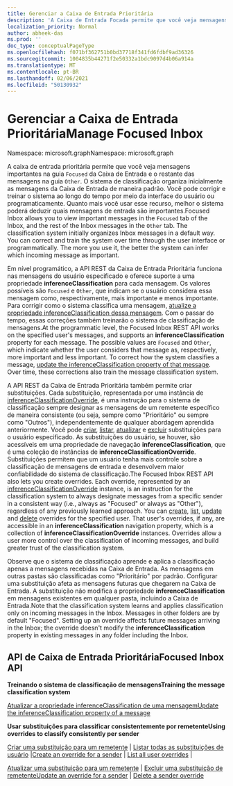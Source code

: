 ```yaml
---
title: Gerenciar a Caixa de Entrada Prioritária
description: 'A Caixa de Entrada Focada permite que você veja mensagens importantes na guia da Caixa de Entrada e o restante das mensagens da Caixa `Focused` de Entrada na `Other` guia. O sistema de classificação '
localization_priority: Normal
author: abheek-das
ms.prod: ''
doc_type: conceptualPageType
ms.openlocfilehash: f071bf362751b0bd37718f341fd6fdbf9ad36326
ms.sourcegitcommit: 1004835b44271f2e50332a1bdc9097d4b06a914a
ms.translationtype: MT
ms.contentlocale: pt-BR
ms.lasthandoff: 02/06/2021
ms.locfileid: "50130932"
---
```

# <a name="manage-focused-inbox"></a><span data-ttu-id="1042f-103">Gerenciar a Caixa de Entrada Prioritária</span><span class="sxs-lookup"><span data-stu-id="1042f-103">Manage Focused Inbox</span></span>

<span data-ttu-id="1042f-104">Namespace: microsoft.graph</span><span class="sxs-lookup"><span data-stu-id="1042f-104">Namespace: microsoft.graph</span></span>

<span data-ttu-id="1042f-p101">A caixa de entrada prioritária permite que você veja mensagens importantes na guia `Focused` da Caixa de Entrada e o restante das mensagens na guia `Other`. O sistema de classificação organiza inicialmente as mensagens da Caixa de Entrada de maneira padrão. Você pode corrigir e treinar o sistema ao longo do tempo por meio da interface do usuário ou programaticamente. Quanto mais você usar esse recurso, melhor o sistema poderá deduzir quais mensagens de entrada são importantes.</span><span class="sxs-lookup"><span data-stu-id="1042f-p101">Focused Inbox allows you to view important messages in the `Focused` tab of the Inbox, and the rest of the Inbox messages in the `Other` tab. The classification system initially organizes Inbox messages in a default way. You can correct and train the system over time through the user interface or programmatically. The more you use it, the better the system can infer which incoming message as important.</span></span>

<span data-ttu-id="1042f-p102">Em nível programático, a API REST da Caixa de Entrada Prioritária funciona nas mensagens do usuário especificado e oferece suporte a uma propriedade **inferenceClassification** para cada mensagem. Os valores possíveis são `Focused` e `Other`, que indicam se o usuário considera essa mensagem como, respectivamente, mais importante e menos importante. Para corrigir como o sistema classifica uma mensagem, [atualize a propriedade inferenceClassification dessa mensagem](../api/message-update.md). Com o passar do tempo, essas correções também treinarão o sistema de classificação de mensagens.</span><span class="sxs-lookup"><span data-stu-id="1042f-p102">At the programmatic level, the Focused Inbox REST API works on the specified user's messages, and supports an **inferenceClassification** property for each message. The possible values are `Focused` and `Other`, which indicate whether the user considers that message as, respectively, more important and less important. To correct how the system classifies a message, [update the inferenceClassification property of that message](../api/message-update.md). Over time, these corrections also train the message classification system.</span></span>

<span data-ttu-id="1042f-p103">A API REST da Caixa de Entrada Prioritária também permite criar substituições. Cada substituição, representada por uma instância de [inferenceClassificationOverride](../resources/inferenceclassificationoverride.md), é uma instrução para o sistema de classificação sempre designar as mensagens de um remetente específico de maneira consistente (ou seja, sempre como "Prioritário" ou sempre como "Outros"), independentemente de qualquer abordagem aprendida anteriormente. Você pode [criar](../api/inferenceclassification-post-overrides.md), [listar](../api/inferenceclassification-list-overrides.md), [atualizar](../api/inferenceclassificationoverride-update.md) e [excluir](../api/inferenceclassificationoverride-delete.md) substituições para o usuário especificado. As substituições do usuário, se houver, são acessíveis em uma propriedade de navegação **inferenceClassification**, que é uma coleção de instâncias de **inferenceClassificationOverride**. Substituições permitem que um usuário tenha mais controle sobre a classificação de mensagens de entrada e desenvolvem maior confiabilidade do sistema de classificação.</span><span class="sxs-lookup"><span data-stu-id="1042f-p103">The Focused Inbox REST API also lets you create overrides. Each override, represented by an [inferenceClassificationOverride](../resources/inferenceclassificationoverride.md) instance, is an instruction for the classification system to always designate messages from a specific sender in a consistent way (i.e., always as "Focused" or always as "Other"), regardless of any previously learned approach. You can [create](../api/inferenceclassification-post-overrides.md), [list](../api/inferenceclassification-list-overrides.md), [update](../api/inferenceclassificationoverride-update.md) and [delete](../api/inferenceclassificationoverride-delete.md) overrides for the specified user. That user's overrides, if any, are accessible in an **inferenceClassification** navigation property, which is a collection of **inferenceClassificationOverride** instances. Overrides allow a user more control over the classification of incoming messages, and build greater trust of the classification system.</span></span>

<span data-ttu-id="1042f-p104">Observe que o sistema de classificação aprende e aplica a classificação apenas a mensagens recebidas na Caixa de Entrada. As mensagens em outras pastas são classificadas como "Prioritário" por padrão. Configurar uma substituição afeta as mensagens futuras que chegarem na Caixa de Entrada. A substituição não modifica a propriedade **inferenceClassification** em mensagens existentes em qualquer pasta, incluindo a Caixa de Entrada.</span><span class="sxs-lookup"><span data-stu-id="1042f-p104">Note that the classification system learns and applies classification only on incoming messages in the Inbox. Messages in other folders are by default "Focused". Setting up an override affects future messages arriving in the Inbox; the override doesn't modify the **inferenceClassification** property in existing messages in any folder including the Inbox.</span></span>

## <a name="focused-inbox-api"></a><span data-ttu-id="1042f-120">API de Caixa de Entrada Prioritária</span><span class="sxs-lookup"><span data-stu-id="1042f-120">Focused Inbox API</span></span>

<span data-ttu-id="1042f-121">**Treinando o sistema de classificação de mensagens**</span><span class="sxs-lookup"><span data-stu-id="1042f-121">**Training the message classification system**</span></span>

[<span data-ttu-id="1042f-122">Atualizar a propriedade inferenceClassification de uma mensagem</span><span class="sxs-lookup"><span data-stu-id="1042f-122">Update the inferenceClassification property of a message</span></span>](../api/message-update.md)


<span data-ttu-id="1042f-123">**Usar substituições para classificar consistentemente por remetente**</span><span class="sxs-lookup"><span data-stu-id="1042f-123">**Using overrides to classify consistently per sender**</span></span>

<span data-ttu-id="1042f-124">[Criar uma substituição para um remetente](../api/inferenceclassification-post-overrides.md)  |  [Listar todas as substituições de usuário](../api/inferenceclassification-list-overrides.md) |</span><span class="sxs-lookup"><span data-stu-id="1042f-124">[Create an override for a sender](../api/inferenceclassification-post-overrides.md) | [List all user overrides](../api/inferenceclassification-list-overrides.md) |</span></span>

<span data-ttu-id="1042f-125">[Atualizar uma substituição para um remetente](../api/inferenceclassificationoverride-update.md)  |  [Excluir uma substituição de remetente](../api/inferenceclassificationoverride-delete.md)</span><span class="sxs-lookup"><span data-stu-id="1042f-125">[Update an override for a sender](../api/inferenceclassificationoverride-update.md) | [Delete a sender override](../api/inferenceclassificationoverride-delete.md)</span></span>

